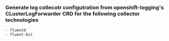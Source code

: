 ### Generate log collecotr configutration from openshift-logging's CLusterLogForwarder CRD for the following collector technologies
    - fluentd
    - fluent-bit

